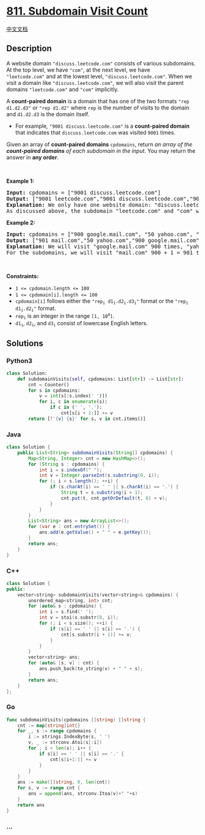 # [811. Subdomain Visit Count](https://leetcode.com/problems/subdomain-visit-count)

[中文文档](/solution/0800-0899/0811.Subdomain%20Visit%20Count/README.md)

## Description

<p>A website domain <code>&quot;discuss.leetcode.com&quot;</code> consists of various subdomains. At the top level, we have <code>&quot;com&quot;</code>, at the next level, we have <code>&quot;leetcode.com&quot;</code>&nbsp;and at the lowest level, <code>&quot;discuss.leetcode.com&quot;</code>. When we visit a domain like <code>&quot;discuss.leetcode.com&quot;</code>, we will also visit the parent domains <code>&quot;leetcode.com&quot;</code> and <code>&quot;com&quot;</code> implicitly.</p>

<p>A <strong>count-paired domain</strong> is a domain that has one of the two formats <code>&quot;rep d1.d2.d3&quot;</code> or <code>&quot;rep d1.d2&quot;</code> where <code>rep</code> is the number of visits to the domain and <code>d1.d2.d3</code> is the domain itself.</p>

<ul>
	<li>For example, <code>&quot;9001 discuss.leetcode.com&quot;</code> is a <strong>count-paired domain</strong> that indicates that <code>discuss.leetcode.com</code> was visited <code>9001</code> times.</li>
</ul>

<p>Given an array of <strong>count-paired domains</strong> <code>cpdomains</code>, return <em>an array of the <strong>count-paired domains</strong> of each subdomain in the input</em>. You may return the answer in <strong>any order</strong>.</p>

<p>&nbsp;</p>
<p><strong>Example 1:</strong></p>

<pre>
<strong>Input:</strong> cpdomains = [&quot;9001 discuss.leetcode.com&quot;]
<strong>Output:</strong> [&quot;9001 leetcode.com&quot;,&quot;9001 discuss.leetcode.com&quot;,&quot;9001 com&quot;]
<strong>Explanation:</strong> We only have one website domain: &quot;discuss.leetcode.com&quot;.
As discussed above, the subdomain &quot;leetcode.com&quot; and &quot;com&quot; will also be visited. So they will all be visited 9001 times.
</pre>

<p><strong>Example 2:</strong></p>

<pre>
<strong>Input:</strong> cpdomains = [&quot;900 google.mail.com&quot;, &quot;50 yahoo.com&quot;, &quot;1 intel.mail.com&quot;, &quot;5 wiki.org&quot;]
<strong>Output:</strong> [&quot;901 mail.com&quot;,&quot;50 yahoo.com&quot;,&quot;900 google.mail.com&quot;,&quot;5 wiki.org&quot;,&quot;5 org&quot;,&quot;1 intel.mail.com&quot;,&quot;951 com&quot;]
<strong>Explanation:</strong> We will visit &quot;google.mail.com&quot; 900 times, &quot;yahoo.com&quot; 50 times, &quot;intel.mail.com&quot; once and &quot;wiki.org&quot; 5 times.
For the subdomains, we will visit &quot;mail.com&quot; 900 + 1 = 901 times, &quot;com&quot; 900 + 50 + 1 = 951 times, and &quot;org&quot; 5 times.
</pre>

<p>&nbsp;</p>
<p><strong>Constraints:</strong></p>

<ul>
	<li><code>1 &lt;= cpdomain.length &lt;= 100</code></li>
	<li><code>1 &lt;= cpdomain[i].length &lt;= 100</code></li>
	<li><code>cpdomain[i]</code> follows either the <code>&quot;rep<sub>i</sub> d1<sub>i</sub>.d2<sub>i</sub>.d3<sub>i</sub>&quot;</code> format or the <code>&quot;rep<sub>i</sub> d1<sub>i</sub>.d2<sub>i</sub>&quot;</code> format.</li>
	<li><code>rep<sub>i</sub></code> is an integer in the range <code>[1, 10<sup>4</sup>]</code>.</li>
	<li><code>d1<sub>i</sub></code>, <code>d2<sub>i</sub></code>, and <code>d3<sub>i</sub></code> consist of lowercase English letters.</li>
</ul>

## Solutions

<!-- tabs:start -->

### **Python3**

```python
class Solution:
    def subdomainVisits(self, cpdomains: List[str]) -> List[str]:
        cnt = Counter()
        for s in cpdomains:
            v = int(s[:s.index(' ')])
            for i, c in enumerate(s):
                if c in (' ', '.'):
                    cnt[s[i + 1:]] += v
        return [f'{v} {s}' for s, v in cnt.items()]
```

### **Java**

```java
class Solution {
    public List<String> subdomainVisits(String[] cpdomains) {
        Map<String, Integer> cnt = new HashMap<>();
        for (String s : cpdomains) {
            int i = s.indexOf(" ");
            int v = Integer.parseInt(s.substring(0, i));
            for (; i < s.length(); ++i) {
                if (s.charAt(i) == ' ' || s.charAt(i) == '.') {
                    String t = s.substring(i + 1);
                    cnt.put(t, cnt.getOrDefault(t, 0) + v);
                }
            }
        }
        List<String> ans = new ArrayList<>();
        for (var e : cnt.entrySet()) {
            ans.add(e.getValue() + " " + e.getKey());
        }
        return ans;
    }
}
```

### **C++**

```cpp
class Solution {
public:
    vector<string> subdomainVisits(vector<string>& cpdomains) {
        unordered_map<string, int> cnt;
        for (auto& s : cpdomains) {
            int i = s.find(' ');
            int v = stoi(s.substr(0, i));
            for (; i < s.size(); ++i) {
                if (s[i] == ' ' || s[i] == '.') {
                    cnt[s.substr(i + 1)] += v;
                }
            }
        }
        vector<string> ans;
        for (auto& [s, v] : cnt) {
            ans.push_back(to_string(v) + " " + s);
        }
        return ans;
    }
};
```

### **Go**

```go
func subdomainVisits(cpdomains []string) []string {
    cnt := map[string]int{}
    for _, s := range cpdomains {
        i := strings.IndexByte(s, ' ')
        v, _ := strconv.Atoi(s[:i])
        for ; i < len(s); i++ {
            if s[i] == ' ' || s[i] == '.' {
                cnt[s[i+1:]] += v
            }
        }
    }
    ans := make([]string, 0, len(cnt))
    for s, v := range cnt {
        ans = append(ans, strconv.Itoa(v)+" "+s)
    }
    return ans
}
```

### **...**

```

```

<!-- tabs:end -->
